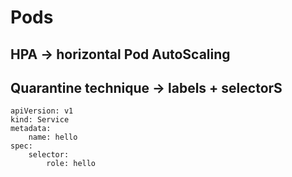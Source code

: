 # Pods

## HPA → horizontal Pod AutoScaling

## Quarantine technique → labels + selectorS

```text
apiVersion: v1
kind: Service
metadata:
    name: hello
spec:
    selector:
        role: hello
```

